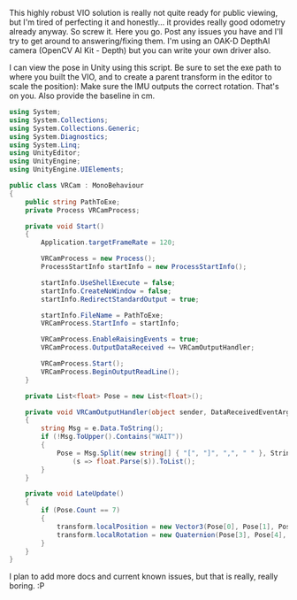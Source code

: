 This highly robust VIO solution is really not quite ready for public viewing, 
but I'm tired of perfecting it and honestly... it provides really good odometry already anyway. 
So screw it. Here you go. Post any issues you have and I'll try to get around to answering/fixing them. 
I'm using an OAK-D DepthAI camera (OpenCV AI Kit - Depth) but you can write your own driver also. 

I can view the pose in Unity using this script. 
Be sure to set the exe path to where you built the VIO, 
and to create a parent transform in the editor to scale the position): 
Make sure the IMU outputs the correct rotation. That's on you. 
Also provide the baseline in cm.

```csharp
using System;
using System.Collections;
using System.Collections.Generic;
using System.Diagnostics;
using System.Linq;
using UnityEditor;
using UnityEngine;
using UnityEngine.UIElements;

public class VRCam : MonoBehaviour
{
    public string PathToExe;
    private Process VRCamProcess;

    private void Start()
    {
        Application.targetFrameRate = 120;

        VRCamProcess = new Process();
        ProcessStartInfo startInfo = new ProcessStartInfo();

        startInfo.UseShellExecute = false;
        startInfo.CreateNoWindow = false;
        startInfo.RedirectStandardOutput = true;

        startInfo.FileName = PathToExe;
        VRCamProcess.StartInfo = startInfo;

        VRCamProcess.EnableRaisingEvents = true;
        VRCamProcess.OutputDataReceived += VRCamOutputHandler;

        VRCamProcess.Start();
        VRCamProcess.BeginOutputReadLine();
    }

    private List<float> Pose = new List<float>();

    private void VRCamOutputHandler(object sender, DataReceivedEventArgs e)
    {
        string Msg = e.Data.ToString();
        if (!Msg.ToUpper().Contains("WAIT"))
        {
            Pose = Msg.Split(new string[] { "[", "]", ",", " " }, StringSplitOptions.RemoveEmptyEntries).Select
                (s => float.Parse(s)).ToList();
        }
    }

    private void LateUpdate()
    {
        if (Pose.Count == 7)
        {
            transform.localPosition = new Vector3(Pose[0], Pose[1], Pose[2]) / 100.0f;
            transform.localRotation = new Quaternion(Pose[3], Pose[4], Pose[5], Pose[6]);
        }
    }
}
```

I plan to add more docs and current known issues, but that is really, really boring. :P
